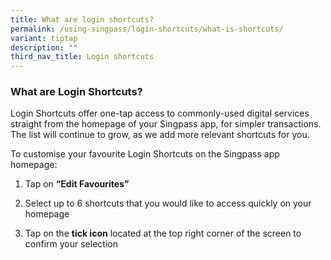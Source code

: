 ```yaml
---
title: What are login shortcuts?
permalink: /using-singpass/login-shortcuts/what-is-shortcuts/
variant: tiptap
description: ""
third_nav_title: Login shortcuts
---
```

<h3>What are Login Shortcuts?</h3>
<p>Login Shortcuts offer one-tap access to commonly-used digital services
straight from the homepage of your Singpass app, for simpler transactions.
The list will continue to grow, as we add more relevant shortcuts for you.&nbsp;</p>
<p>To customise your favourite Login Shortcuts on the Singpass app homepage:&nbsp;</p>
<ol data-tight="true" class="tight">
<li>
<p>Tap on <strong>“Edit Favourites”&nbsp;</strong>
</p>
</li>
<li>
<p>Select up to 6 shortcuts that you would like to access quickly on your
homepage&nbsp;</p>
</li>
<li>
<p>Tap on the <strong>tick icon</strong> located at the top right corner of
the screen to confirm your selection&nbsp;</p>
</li>
</ol>
<p></p>